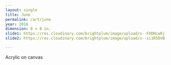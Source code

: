 ```yaml
---
layout: single
title: June
permalink: /art/june
year: 2016
dimension: 8 x 8 in.
slide1: https://res.cloudinary.com/brightplum/image/upload/s--FXDHcw0j--/c_scale,q_jpegmini,w_800/v1567967212/ashleyjan/2019/June.jpg
slide2: https://res.cloudinary.com/brightplum/image/upload/s--si1R5DVB--/c_scale,q_jpegmini,w_800/v1567967144/ashleyjan/2019/JuneDETAIL.jpg

---
```


Acrylic on canvas 
